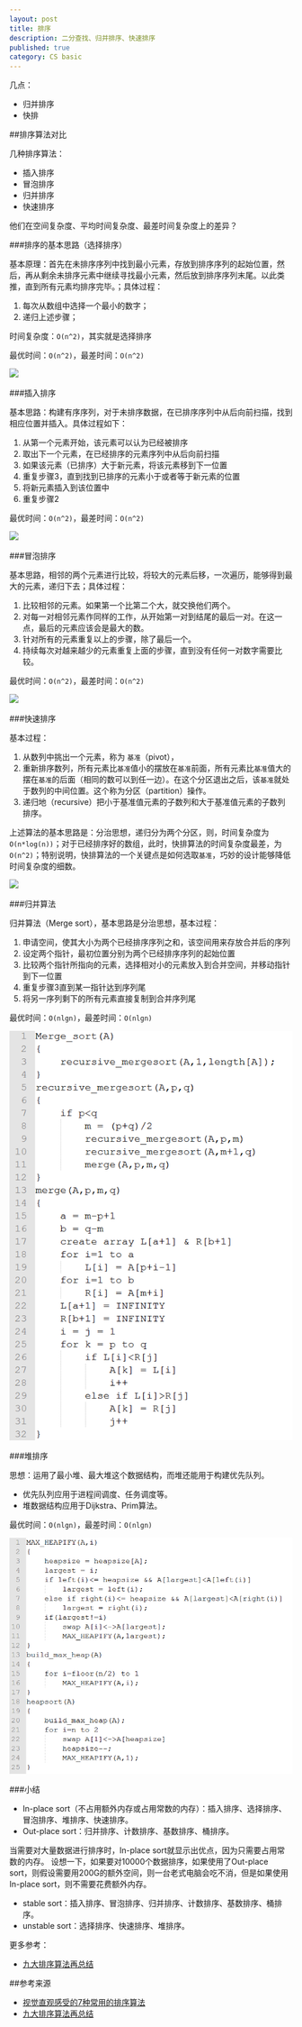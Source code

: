 ```yaml
---
layout: post
title: 排序
description: 二分查找、归并排序、快速排序
published: true
category: CS basic
---
```



几点：

* 归并排序
* 快排



##排序算法对比

几种排序算法：

* 插入排序
* 冒泡排序
* 归并排序
* 快速排序

他们在空间复杂度、平均时间复杂度、最差时间复杂度上的差异？

###排序的基本思路（选择排序）

基本原理：首先在未排序序列中找到最小元素，存放到排序序列的起始位置，然后，再从剩余未排序元素中继续寻找最小元素，然后放到排序序列末尾。以此类推，直到所有元素均排序完毕。；具体过程：

1. 每次从数组中选择一个最小的数字；
1. 递归上述步骤；

时间复杂度：`O(n^2)`，其实就是选择排序

最优时间：`O(n^2)`，最差时间：`O(n^2)`


![](./basic-cs/select-sort-code.png)


###插入排序

基本思路：构建有序序列，对于未排序数据，在已排序序列中从后向前扫描，找到相应位置并插入。具体过程如下：

1. 从第一个元素开始，该元素可以认为已经被排序
1. 取出下一个元素，在已经排序的元素序列中从后向前扫描
1. 如果该元素（已排序）大于新元素，将该元素移到下一位置
1. 重复步骤3，直到找到已排序的元素小于或者等于新元素的位置
1. 将新元素插入到该位置中
1. 重复步骤2

最优时间：`O(n^2)`，最差时间：`O(n^2)`


![](./basic-cs/insert-sort-code.png)

###冒泡排序

基本思路，相邻的两个元素进行比较，将较大的元素后移，一次遍历，能够得到最大的元素，递归下去；具体过程：

1. 比较相邻的元素。如果第一个比第二个大，就交换他们两个。
1. 对每一对相邻元素作同样的工作，从开始第一对到结尾的最后一对。在这一点，最后的元素应该会是最大的数。
1. 针对所有的元素重复以上的步骤，除了最后一个。
1. 持续每次对越来越少的元素重复上面的步骤，直到没有任何一对数字需要比较。


最优时间：`O(n^2)`，最差时间：`O(n^2)`


![](./basic-cs/bubble-sort-code.png)


###快速排序

基本过程：

1. 从数列中挑出一个元素，称为 `基准`（pivot），
1. 重新排序数列，所有元素比`基准`值小的摆放在`基准`前面，所有元素比`基准`值大的摆在`基准`的后面（相同的数可以到任一边）。在这个分区退出之后，该`基准`就处于数列的中间位置。这个称为分区（partition）操作。
1. 递归地（recursive）把小于基准值元素的子数列和大于基准值元素的子数列排序。

上述算法的基本思路是：分治思想，递归分为两个分区，则，时间复杂度为`O(n*log(n))`；对于已经排序好的数组，此时，快排算法的时间复杂度最差，为`O(n^2)`；特别说明，快排算法的一个关键点是如何选取`基准`，巧妙的设计能够降低时间复杂度的细数。

![](./basic-cs/quick-sort-code.png)


###归并算法

归并算法（Merge sort），基本思路是分治思想，基本过程：

1. 申请空间，使其大小为两个已经排序序列之和，该空间用来存放合并后的序列
1. 设定两个指针，最初位置分别为两个已经排序序列的起始位置
1. 比较两个指针所指向的元素，选择相对小的元素放入到合并空间，并移动指针到下一位置
1. 重复步骤3直到某一指针达到序列尾
1. 将另一序列剩下的所有元素直接复制到合并序列尾

最优时间：`O(nlgn)`，最差时间：`O(nlgn)`

![](./cs-basic/merge-sort-code.png)


###堆排序

思想：运用了最小堆、最大堆这个数据结构，而堆还能用于构建优先队列。

* 优先队列应用于进程间调度、任务调度等。
* 堆数据结构应用于Dijkstra、Prim算法。

最优时间：`O(nlgn)`，最差时间：`O(nlgn)`

![](./cs-basic/heap-sort-code.png)


###小结

* In-place sort（不占用额外内存或占用常数的内存）：插入排序、选择排序、冒泡排序、堆排序、快速排序。
* Out-place sort：归并排序、计数排序、基数排序、桶排序。

当需要对大量数据进行排序时，In-place sort就显示出优点，因为只需要占用常数的内存。
设想一下，如果要对10000个数据排序，如果使用了Out-place sort，则假设需要用200G的额外空间，则一台老式电脑会吃不消，但是如果使用In-place sort，则不需要花费额外内存。

* stable sort：插入排序、冒泡排序、归并排序、计数排序、基数排序、桶排序。
* unstable sort：选择排序、快速排序、堆排序。


更多参考：

* [九大排序算法再总结][九大排序算法再总结]


























##参考来源


* [视觉直观感受的7种常用的排序算法][视觉直观感受的7种常用的排序算法]
* [九大排序算法再总结][九大排序算法再总结]












[NingG]:    http://ningg.github.com  "NingG"

[九大排序算法再总结]:						http://blog.csdn.net/xiazdong/article/details/8462393
[视觉直观感受的7种常用的排序算法]:			http://blog.jobbole.com/11745/












